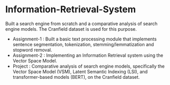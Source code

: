 # Information-Retrieval-System
Built a search engine from scratch and a comparative analysis of search engine models. The Cranfield dataset is used for this purpose.
- Assignment-1 : Built a basic text processing module that implements sentence segmentation, tokenization, stemming/lemmatization and stopword removal.
- Assignment-2 : Implementing an Information Retrieval system using the Vector Space Model.
- Project : Comparative analysis of search engine models, specifically the Vector Space Model (VSM), Latent Semantic Indexing (LSI), and transformer-based models (BERT), on the Cranfield dataset.
